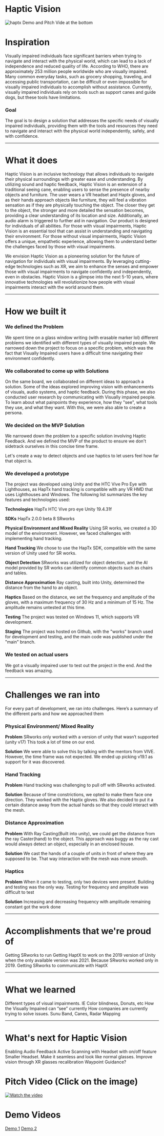 # Haptic Vision

![haptx](https://user-images.githubusercontent.com/39020723/218214123-f66f583e-3f93-461e-9d06-ebd59a3d3cc9.jpg)
Demo and Pitch Vide at the bottom


# Inspiration
Visually impaired individuals face significant barriers when trying to navigate and interact with the physical world, which can lead to a lack of independence and reduced quality of life. According to WHO, there are approximately 253 million people worldwide who are visually impaired. Many common everyday tasks, such as grocery shopping, traveling, and accessing public transportation, can be difficult or even impossible for visually impaired individuals to accomplish without assistance. Currently, visually impaired individuals rely on tools such as support canes and guide dogs, but these tools have limitations. 

### Goal
The goal is to design a solution that addresses the specific needs of visually impaired individuals, providing them with the tools and resources they need to navigate and interact with the physical world independently, safely, and with confidence.

---

# What it does
Haptic Vision is an inclusive technology that allows individuals to navigate their physical surroundings with greater ease and understanding. By utilizing sound and haptic feedback, Haptic Vision is an extension of a traditional seeing cane, enabling users to sense the presence of nearby objects and furniture. The user wears a VR headset and Haptx gloves, and as their hands approach objects like furniture, they will feel a vibration sensation as if they are physically touching the object. The closer they get to the object, the stronger and more detailed the sensation becomes, providing a clear understanding of its location and size. Additionally, an audio alarm is triggered to further aid in navigation. 
Our product is designed for individuals of all abilities. For those with visual impairments, Haptic Vision is an essential tool that can assist in understanding and navigating their environment. For those without visual impairments, Haptic Vision offers a unique, empathetic experience, allowing them to understand better the challenges faced by those with visual impairments.

We envision Haptic Vision as a pioneering solution for the future of navigation for individuals with visual impairments. By leveraging cutting-edge technologies such as XR, we aim to enhance the senses and empower those with visual impairments to navigate confidently and independently, even in obstacles. Haptic Vision is a glimpse into the next 5-10 years, where innovative technologies will revolutionize how people with visual impairments interact with the world around them.

---

# How we built it
### We defined the Problem
We spent time on a glass window writing (with erasable marker lol) different problems we identified with different types of visually impaired people. We narrowed down the project to focus on a specific problem, which was the fact that Visually Impaired users have a difficult time navigating their environment confidently.

### We collaborated to come up with Solutions 
On the same board, we collaborated on different ideas to approach a solution. Some of the ideas explored improving vision with enhancements of visuals, audio systems, and haptic feedback. During this phase, we also conducted user research by communicating with Visually impaired people. To learn about what painpoints they experience, how they "see", what tools they use, and what they want. With this, we were also able to create a persona.

### We decided on the MVP Solution 
We narrowed down the problem to a specific solution involving Haptic Feedback. And we defined the MVP of the product to ensure we don't sidetrack ourselves in this concise time frame. 

Let's create a way to detect objects and use haptics to let users feel how far that object is.

### We developed a prototype
The project was developed using Unity and the HTC Vive Pro Eye with Lighthouses, as HapTx hand tracking is compatible with any VR HMD that uses Lighthouses and Windows. The following list summarizes the key features and technologies used:

**Technologies**
HapTx
HTC Vive pro eye 
Unity 19.4.31f

**SDKs**
HapTx 2.0.0 beta 8
SRworks 

**Physical Environment and Mixed Reality**
Using SR works, we created a 3D model of the environment. However, we faced challenges with implementing hand tracking.

**Hand Tracking**
We chose to use the HapTx SDK, compatible with the same version of Unity used for SR works.

**Object Detection**
SRworks was utilized for object detection, and the AI model provided by SR works can identify common objects such as chairs and tables.

**Distance Approximation**
Ray casting, built into Unity, determined the distance from the hand to an object.

**Haptics**
Based on the distance, we set the frequency and amplitude of the gloves, with a maximum frequency of 30 Hz and a minimum of 15 Hz. The amplitude remains untested at this time.

**Testing**
The project was tested on Windows 11, which supports VR development.

**Staging**
The project was hosted on Github, with the "works" branch used for development and testing, and the main code was published under the "main" branch.

### We tested on actual users
We got a visually impaired user to test out the project in the end. And the feedback was amazing. 

---

# Challenges we ran into 
For every part of development, we ran into challenges. Here’s a summary of the different parts and how we approached them 

### Physical Environment/ Mixed Reality
**Problem**
SRworks only worked with a version of unity that wasn’t supported (unity v17)
This took a lot of time on our end.

**Solution**
We were able to solve this by talking with the mentors from VIVE. However, the time frame was not expected. We ended up picking v19.1 as support for it was discovered.

### Hand Tracking
**Problem**
Hand tracking was challenging to pull off with SRworks activated. 

**Solution**
Because of time constrictions, we opted to make them face one direction. They worked with the Haptix gloves. 
We also decided to put it a certain distance away from the actual hands so that they could interact with the mesh.


### Distance Approximation
**Problem**
With Ray Casting(Built into unity), we could get the distance from the ray Caster(hand) to the object. This approach was buggy as the ray cast would always detect an object, especially in an enclosed house.

**Solution**
We cast the hands of a couple of units in front of where they are supposed to be. That way interaction with the mesh was more smooth.

### Haptics
**Problem**
When it came to testing, only two devices were present. Building and testing was the only way. 
Testing for frequency and amplitude was difficult to test

**Solution**
Increasing and decreasing frequency with amplitude remaining constant got the work done

---

# Accomplishments that we're proud of

Getting SRworks to run
Getting HaptX to work on the 2019 version of Unity when the only available version was 2021. Because SRworks worked only in 2019.
Getting SRworks to communicate with HaptX

---

# What we learned

Different types of visual impairments. IE Color blindness, Donuts, etc
How the Visually Impaired can “see” currently
How companies are currently trying to solve issues. Sunu Band, Canes, Radar Mapping

---

# What's next for Haptic Vision
Enabling Audio Feedback
Active Scanning with Headset with on/off feature
Smaller Headset. Make it seamless and look like normal glasses.
Improve vision through XR glasses recalibration
Waypoint Guidance?


# Pitch Video (Click on the image)
[![Watch the video](https://d112y698adiu2z.cloudfront.net/photos/production/software_photos/002/346/697/datas/original.jpg)](https://youtu.be/4b5lR5_ubpw)

# Demo Videos
[Demo 1](https://photos.app.goo.gl/2GCe3nBR772Doe9V9)
[Demo 2](https://photos.app.goo.gl/ZfDBynpsBgJS3u7w7)

